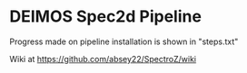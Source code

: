 # DEIMOS Spec2d Pipeline

Progress made on pipeline installation is shown in "steps.txt"

Wiki at https://github.com/absey22/SpectroZ/wiki
